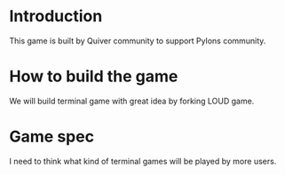 # Introduction

This game is built by Quiver community to support Pylons community.

# How to build the game

We will build terminal game with great idea by forking LOUD game.

# Game spec

I need to think what kind of terminal games will be played by more users.